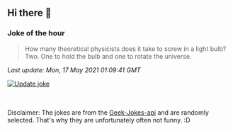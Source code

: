 ## Hi there 👋

### Joke of the hour
<!-- joke -->
>How many theoretical physicists does it take to screw in a light bulb? Two. One to hold the bulb and one to rotate the universe.
<!-- /joke -->

*Last update: Mon, 17 May 2021 01:09:41 GMT*

[![Update joke](https://github.com/nclskfm/nclskfm/actions/workflows/joke.yml/badge.svg)](https://github.com/nclskfm/nclskfm/actions/workflows/joke.yml)

<br><br>
Disclaimer: The jokes are from the [Geek-Jokes-api](https://github.com/sameerkumar18/geek-joke-api) and are randomly selected. That's why they are unfortunately often not funny. :D
